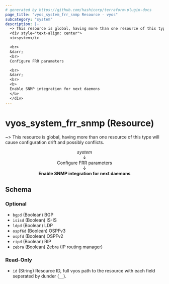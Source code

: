 ```yaml
---
# generated by https://github.com/hashicorp/terraform-plugin-docs
page_title: "vyos_system_frr_snmp Resource - vyos"
subcategory: "system"
description: |-
  ~> This resource is global, having more than one resource of this type will cause configuration drift and possibly conflicts.
  <div style="text-align: center">
  <i>system</i>

  <br>
  &darr;
  <br>
  Configure FRR parameters

  <br>
  &darr;
  <br>
  <b>
  Enable SNMP integration for next daemons
  </b>
  </div>
---
```


# vyos_system_frr_snmp (Resource)

~> This resource is global, having more than one resource of this type will cause configuration drift and possibly conflicts.

<div style="text-align: center">
<i>system</i>

<br>
&darr;
<br>
Configure FRR parameters

<br>
&darr;
<br>
<b>
Enable SNMP integration for next daemons
</b>
</div>



<!-- schema generated by tfplugindocs -->
## Schema

### Optional

- `bgpd` (Boolean) BGP
- `isisd` (Boolean) IS-IS
- `ldpd` (Boolean) LDP
- `ospf6d` (Boolean) OSPFv3
- `ospfd` (Boolean) OSPFv2
- `ripd` (Boolean) RIP
- `zebra` (Boolean) Zebra (IP routing manager)

### Read-Only

- `id` (String) Resource ID, full vyos path to the resource with each field seperated by dunder (`__`).
